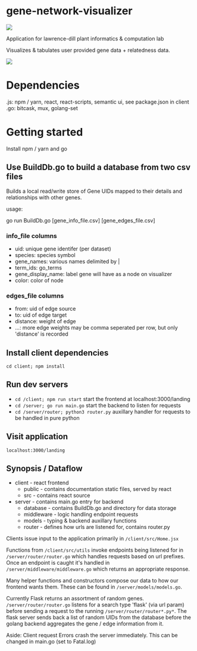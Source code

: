 # gene-network-visualizer
<img src="https://i.ibb.co/5h3DRSH/image.png">

Application for lawrence-dill plant informatics & computation lab 

Visualizes & tabulates user provided gene data + relatedness data.

<img src="https://i.ibb.co/d5fQh11/image.png" >

# Dependencies
.js: npm / yarn, react, react-scripts, semantic ui, see package.json in client
.go: bitcask, mux, golang-set

# Getting started
Install npm / yarn and go

## Use BuildDb.go to build a database from two csv files

Builds a local read/write store of Gene UIDs mapped to their details and relationships with other genes.

usage:

go run BuildDb.go [gene_info_file.csv] [gene_edges_file.csv] 

### info_file columns
* uid: unique gene identifer (per dataset)
* species: species symbol
* gene_names: various names delimited by |
* term_ids: go_terms
* gene_display_name: label gene will have as a node on visualizer
* color: color of node


### edges_file columns

* from: uid of edge source
* to: uid of edge target
* distance: weight of edge
* ...: more edge weights may be comma seperated per row, but only 'distance' is recorded

## Install client dependencies
`cd client; npm install`

## Run dev servers
* `cd /client; npm run start` start the frontend at localhost:3000/landing
* `cd /server; go run main.go` start the backend to listen for requests
* `cd /server/router; python3 router.py` auxillary handler for requests to be handled in pure python

## Visit application
`localhost:3000/landing`


## Synopsis / Dataflow
* client - react frontend
  * public - contains documentation static files, served by react
  * src - contains react source
* server - contains main.go entry for backend
  * database - contains BuildDb.go and directory for data storage
  * middleware - logic handling endpoint requests
  * models - typing & backend auxillary functions
  * router - defines how urls are listened for, contains router.py
  
  
Clients issue input to the application primarily in `/client/src/Home.jsx`

Functions from `/client/src/utils` invoke endpoints being listened for in `/server/router/router.go` which handles requests based on url prefixes. Once an endpoint is caught it's handled in `/server/middleware/middleware.go` which returns an appropriate response. 

Many helper functions and constructors compose our data to how our frontend wants them. These can be found in `/server/models/models.go`. 

Currently Flask returns an assortment of random genes. `/server/router/router.go` listens for a search type 'flask' (via url param) before sending a request to the running `/server/router/router*.py*`. The flask server sends back a list of random UIDs from the database before the golang backend aggregates the gene / edge information from it.

Aside: Client request Errors crash the server immediately. This can be changed in main.go (set to Fatal.log)





